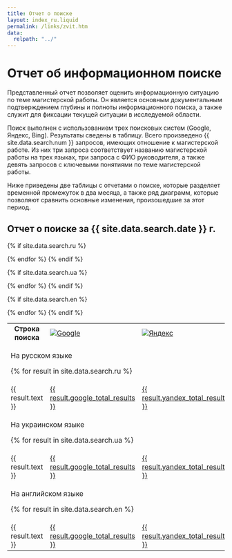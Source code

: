 ```yaml
---
title: Отчет о поиске
layout: index_ru.liquid
permalink: /links/zvit.htm
data:
  relpath: "../"
---
```

# Отчет об информационном поиске

Представленный отчет позволяет оценить информационную ситуацию по теме магистерской работы.
Он является основным документальным подтверждением глубины и полноты информационного поиска,
а также служит для фиксации текущей ситуации в исследуемой области.

Поиск выполнен с использованием трех поисковых систем (Google, Яндекс, Bing).
Результаты сведены в таблицу. Всего произведено {{ site.data.search.num }} запросов, имеющих отношение к магистерской работе.
Из них три запроса соответствует названию магистерской работы на трех языках,
три запроса с ФИО руководителя, а также девять запросов с ключевыми понятиями по теме магистерской работы.

Ниже приведены две таблицы с отчетами о поиске, которые разделяет временной промежуток в два месяца,
а также ряд диаграмм, которые позволяют сравнить основные изменения, произошедшие за этот период.

<h2 class="cntr">Отчет о поиске за {{ site.data.search.date }} г.</h2>

<div class="cntr">
<table class="search">

<!------------- ЗАГОЛОВОК  ---------------->
<tr>
<td class="c1" style="font-weight: bold; text-align: center;"> Строка поиска</td>
<td class="cn"><a href="http://www.google.com.ua" target="_blank"><img src="../images/google.png" title="Google" border=0></a></td>
<td class="cn"><a href="http://www.yandex.ua" target="_blank"><img src="../images/yandex.png" title="Яндекс" border=0></a></td>
<td class="cn"><a href="http://www.bing.com" target="_blank"><img src="../images/bing.png" title="Bing.com" border=0></a></td>
</tr>

{% if site.data.search.ru %}
<!------------- РУССКИЙ ЯЗЫК  ---------------->
<tr>
<td class="cspan" colspan="4"> <p>На русском языке</p>

{% for result in site.data.search.ru %}

<tr class="even">
<td class="c1">{{ result.text }}</td>
<td class="cn"><a target="_blank" href="{{ result.google_url }}">{{ result.google_total_results }}</a></td>
<td class="cn"><a target="_blank" href="{{ result.yandex_url }}">{{ result.yandex_total_results }}</a></td>
<td class="cn"><a target="_blank" href="{{ result.bing_url }}">{{ result.bing_total_results }}</a></td>
</tr>
{% endfor %}
{% endif %}

{% if site.data.search.ua %}
<!------------- УКРАИНСКИЙ ЯЗЫК  ---------------->
<tr>
<td class="cspan" colspan="4"> <p>На украинском языке</p>

{% for result in site.data.search.ua %}

<tr class="even">
<td class="c1">{{ result.text }}</td>
<td class="cn"><a target="_blank" href="{{ result.google_url }}">{{ result.google_total_results }}</a></td>
<td class="cn"><a target="_blank" href="{{ result.yandex_url }}">{{ result.yandex_total_results }}</a></td>
<td class="cn"><a target="_blank" href="{{ result.bing_url }}">{{ result.bing_total_results }}</a></td>
</tr>
{% endfor %}
{% endif %}

{% if site.data.search.en %}
<!------------- АНГЛИЙСКИЙ ЯЗЫК  ---------------->
<tr>
<td class="cspan" colspan="4"> <p>На английском языке</p>

{% for result in site.data.search.en %}

<tr class="even">
<td class="c1">{{ result.text }}</td>
<td class="cn"><a target="_blank" href="{{ result.google_url }}">{{ result.google_total_results }}</a></td>
<td class="cn"><a target="_blank" href="{{ result.yandex_url }}">{{ result.yandex_total_results }}</a></td>
<td class="cn"><a target="_blank" href="{{ result.bing_url }}">{{ result.bing_total_results }}</a></td>
</tr>
{% endfor %}
{% endif %}

</table>

</div>


